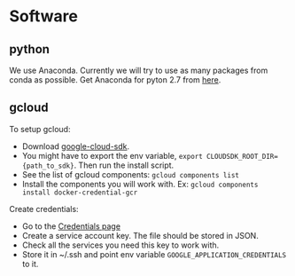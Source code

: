 # Software

## python

We use Anaconda. Currently we will try to use as many packages from conda as possible. Get Anaconda for pyton 2.7 from [here](https://www.continuum.io/downloads).

## gcloud

To setup gcloud:
- Download [google-cloud-sdk](https://cloud.google.com/sdk/).
- You might have to export the env variable, ```export CLOUDSDK_ROOT_DIR={path_to_sdk}```. Then run the install script.
- See the list of gcloud components: ```gcloud components list```
- Install the components you will work with. Ex: ```gcloud components install docker-credential-gcr```

Create credentials:
- Go to the [Credentials page](https://console.cloud.google.com/apis/credentials?project=moquality-inc)
- Create a service account key. The file should be stored in JSON.
- Check all the services you need this key to work with.
- Store it in ~/.ssh and point env variable ```GOOGLE_APPLICATION_CREDENTIALS``` to it.
